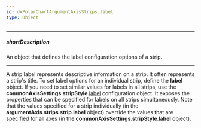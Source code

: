 ```yaml
---
id: dxPolarChartArgumentAxisStrips.label
type: Object
---
```

---
##### shortDescription
An object that defines the label configuration options of a strip.

---
A strip label represents descriptive information on a strip. It often represents a strip's title. To set label options for an individual strip, define the **label** object. If you need to set similar values for labels in all strips, use the **commonAxisSettings**.**stripStyle**.[label](/api-reference/20%20Data%20Visualization%20Widgets/dxPolarChart/1%20Configuration/commonAxisSettings/stripStyle/label '/Documentation/ApiReference/Data_Visualization_Widgets/dxPolarChart/Configuration/commonAxisSettings/stripStyle/label/') configuration object. It exposes the properties that can be specified for labels on all strips simultaneously. Note that the values specified for a strip individually (in the **argumentAxis**.**strips**.**strip**.**label** object) override the values that are specified for all axes (in the **commonAxisSettings**.**stripStyle**.**label** object).